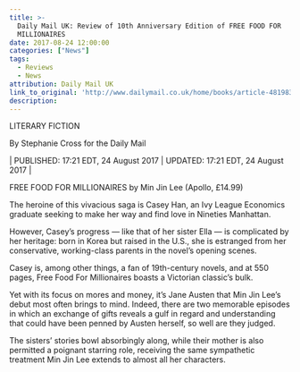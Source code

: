 ```yaml
---
title: >-
  Daily Mail UK: Review of 10th Anniversary Edition of FREE FOOD FOR
  MILLIONAIRES
date: 2017-08-24 12:00:00
categories: ["News"]
tags:
  - Reviews
  - News
attribution: Daily Mail UK
link_to_original: 'http://www.dailymail.co.uk/home/books/article-4819830/LITERARY-FICTION.html'
description:
---
```



LITERARY FICTION

By Stephanie Cross for the Daily Mail

| PUBLISHED: 17:21 EDT, 24 August 2017       | UPDATED: 17:21 EDT, 24 August 2017 |

FREE FOOD FOR MILLIONAIRES by Min Jin Lee (Apollo, £14.99)

The heroine of this vivacious saga is Casey Han, an Ivy League Economics graduate seeking to make her way and find love in Nineties Manhattan.

However, Casey’s progress — like that of her sister Ella — is complicated by her heritage: born in Korea but raised in the U.S., she is estranged from her conservative, working-class parents in the novel’s opening scenes.

Casey is, among other things, a fan of 19th-century novels, and at 550 pages, Free Food For Millionaires boasts a Victorian classic’s bulk.

Yet with its focus on mores and money, it’s Jane Austen that Min Jin Lee’s debut most often brings to mind. Indeed, there are two memorable episodes in which an exchange of gifts reveals a gulf in regard and understanding that could have been penned by Austen herself, so well are they judged.

The sisters’ stories bowl absorbingly along, while their mother is also permitted a poignant starring role, receiving the same sympathetic treatment Min Jin Lee extends to almost all her characters.

<br>